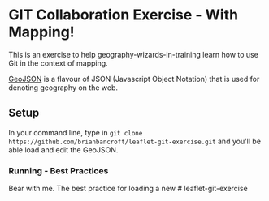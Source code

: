 # GIT Collaboration Exercise - With Mapping!

This is an exercise to help geography-wizards-in-training learn how to use Git in the context of mapping. 

[GeoJSON](http://geojson.org/) is a flavour of JSON (Javascript Object Notation) that is used for denoting geography on the web. 

## Setup

In your command line, type in `git clone https://github.com/brianbancroft/leaflet-git-exercise.git` and you'll be able load and edit the GeoJSON. 

### Running - Best Practices

Bear with me. The best practice for loading a new # leaflet-git-exercise
